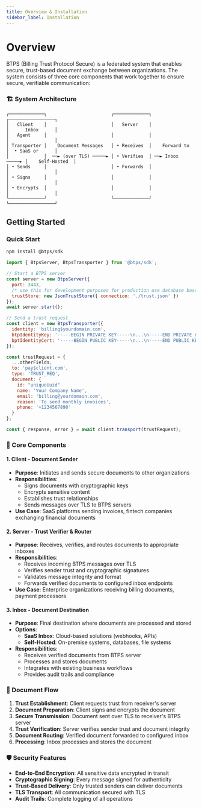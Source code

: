 ```yaml
---
title: Overview & Installation
sidebar_label: Installation
---
```


# Overview

BTPS (Billing Trust Protocol Secure) is a federated system that enables secure, trust-based document exchange between organizations. The system consists of three core components that work together to ensure secure, verifiable communication:

### 🏗️ System Architecture

```
┌─────────────┐                        ┌─────────────┐                  ┌─────────────────┐
│   Client    │                        │   Server    │                  │      Inbox      │
│   Agent     │                        │             │                  │                 │
│ Transporter │    Document Messages   │ • Receives  │    Forward to    │  • SaaS or      │
│             │  ──► (over TLS) ─────► │ • Verifies  │ ──► Inbox ─────► │    Self-Hosted  │
│ • Sends     │                        │ • Forwards  │                  │                 │
│ • Signs     │                        │             │                  │                 │
│ • Encrypts  │                        │             │                  │                 │
└─────────────┘                        └─────────────┘                  └─────────────────┘
```

## Getting Started

### Quick Start

```bash
npm install @btps/sdk
```

```js
import { BtpsServer, BtpsTransporter } from '@btps/sdk';

// Start a BTPS server
const server = new BtpsServer({
  port: 3443,
  /* use this for development purposes for production use database based Trust Store instead */
  trustStore: new JsonTrustStore({ connection: './trust.json' })
});
await server.start();

// Send a trust request
const client = new BtpsTransporter({
  identity: 'billing$yourdomain.com',
  btpIdentityKey: '-----BEGIN PRIVATE KEY-----\n...\n-----END PRIVATE KEY-----',
  bptIdentityCert: '-----BEGIN PUBLIC KEY-----\n...\n-----END PUBLIC KEY-----'
});

const trustRequest = {
  ...otherFields,
  to: 'pay$client.com',
  type: 'TRUST_REQ',
  document: {
    id: "uniqueUuid"
    name: 'Your Company Name',
    email: 'billing@yourdomain.com',
    reason: 'To send monthly invoices',
    phone: '+1234567890'
  }
};

const { response, error } = await client.transport(trustRequest);
```

### 🔧 Core Components

#### 1. **Client** - Document Sender

- **Purpose**: Initiates and sends secure documents to other organizations
- **Responsibilities**:
  - Signs documents with cryptographic keys
  - Encrypts sensitive content
  - Establishes trust relationships
  - Sends messages over TLS to BTPS servers
- **Use Case**: SaaS platforms sending invoices, fintech companies exchanging financial documents

#### 2. **Server** - Trust Verifier & Router

- **Purpose**: Receives, verifies, and routes documents to appropriate inboxes
- **Responsibilities**:
  - Receives incoming BTPS messages over TLS
  - Verifies sender trust and cryptographic signatures
  - Validates message integrity and format
  - Forwards verified documents to configured inbox endpoints
- **Use Case**: Enterprise organizations receiving billing documents, payment processors

#### 3. **Inbox** - Document Destination

- **Purpose**: Final destination where documents are processed and stored
- **Options**:
  - **SaaS Inbox**: Cloud-based solutions (webhooks, APIs)
  - **Self-Hosted**: On-premise systems, databases, file systems
- **Responsibilities**:
  - Receives verified documents from BTPS server
  - Processes and stores documents
  - Integrates with existing business workflows
  - Provides audit trails and compliance

### 🔄 Document Flow

1. **Trust Establishment**: Client requests trust from receiver's server
2. **Document Preparation**: Client signs and encrypts the document
3. **Secure Transmission**: Document sent over TLS to receiver's BTPS server
4. **Trust Verification**: Server verifies sender trust and document integrity
5. **Document Routing**: Verified document forwarded to configured inbox
6. **Processing**: Inbox processes and stores the document

### 🛡️ Security Features

- **End-to-End Encryption**: All sensitive data encrypted in transit
- **Cryptographic Signing**: Every message signed for authenticity
- **Trust-Based Delivery**: Only trusted senders can deliver documents
- **TLS Transport**: All communication secured with TLS
- **Audit Trails**: Complete logging of all operations
